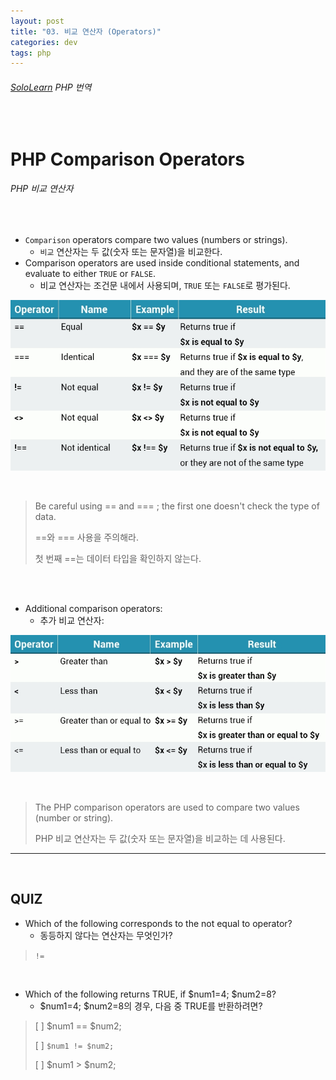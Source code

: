 ```yaml
---
layout: post
title: "03. 비교 연산자 (Operators)"
categories: dev
tags: php
---
```


###### [SoloLearn](https://www.sololearn.com/) PHP 번역

<br>

# PHP Comparison Operators

###### PHP 비교 연산자

<br>

- `Comparison` operators compare two values (numbers or strings).
  - `비교` 연산자는 두 값(숫자 또는 문자열)을 비교한다.
- Comparison operators are used inside conditional statements, and evaluate to either `TRUE` or `FALSE`.
  - 비교 연산자는 조건문 내에서 사용되며, `TRUE` 또는 `FALSE`로 평가된다.

![sololearn img](/assets/img/sololearn-php-operators-03-01.png)

<br>

> Be careful using == and === ; the first one doesn't check the type of data.
>
> ==와 === 사용을 주의해라.
>
> 첫 번째 ==는 데이터 타입을 확인하지 않는다.

<br>

<br>

- Additional comparison operators:
  - 추가 비교 연산자:

![sololearn img](/assets/img/sololearn-php-operators-03-02.png)

<br>

> The PHP comparison operators are used to compare two values (number or string).
>
> PHP 비교 연산자는 두 값(숫자 또는 문자열)을 비교하는 데 사용된다.

------

<br>

## QUIZ

- Which of the following corresponds to the not equal to operator?
  - 동등하지 않다는 연산자는 무엇인가?

> `!=`

<br>

- Which of the following returns TRUE, if \$num1=4; \$num2=8?
  - \$num1=4; \$num2=8의 경우, 다음 중 TRUE를 반환하려면?

> [ ] \$num1 == \$num2;
>
> [ ] `$num1 != $num2;`
>
> [ ] \$num1 > \$num2;

<br>